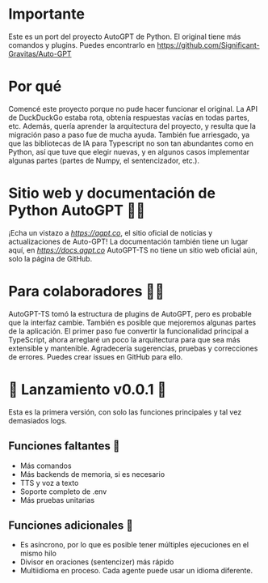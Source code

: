 # Importante
Este es un port del proyecto AutoGPT de Python. El original tiene más comandos y plugins.
Puedes encontrarlo en https://github.com/Significant-Gravitas/Auto-GPT

# Por qué
Comencé este proyecto porque no pude hacer funcionar el original. La API de DuckDuckGo estaba rota,
obtenía respuestas vacías en todas partes, etc. Además, quería aprender la arquitectura del proyecto,
y resulta que la migración paso a paso fue de mucha ayuda. También fue arriesgado,
ya que las bibliotecas de IA para Typescript no son tan abundantes como en Python, así que tuve que elegir nuevas,
y en algunos casos implementar algunas partes (partes de Numpy, el sentencizador, etc.). 

# Sitio web y documentación de Python AutoGPT 📰📖
¡Echa un vistazo a *https://agpt.co*, el sitio oficial de noticias y actualizaciones de Auto-GPT!
La documentación también tiene un lugar aquí, en *https://docs.agpt.co*
AutoGPT-TS no tiene un sitio web oficial aún, solo la página de GitHub.

# Para colaboradores 👷🏼
AutoGPT-TS tomó la estructura de plugins de AutoGPT, pero es probable que la interfaz cambie.
También es posible que mejoremos algunas partes de la aplicación. El primer paso fue convertir la funcionalidad principal a TypeScript,
ahora arreglaré un poco la arquitectura para que sea más extensible y mantenible.
Agradecería sugerencias, pruebas y correcciones de errores. Puedes crear issues en GitHub para ello.

# 🚀 Lanzamiento v0.0.1 🚀
Esta es la primera versión, con solo las funciones principales y tal vez demasiados logs.

## Funciones faltantes 🐋
 * Más comandos
 * Más backends de memoria, si es necesario
 * TTS y voz a texto
 * Soporte completo de .env
 * Más pruebas unitarias

## Funciones adicionales 🐋
 * Es asíncrono, por lo que es posible tener múltiples ejecuciones en el mismo hilo
 * Divisor en oraciones (sentencizer) más rápido
 * Multiidioma en proceso. Cada agente puede usar un idioma diferente.
